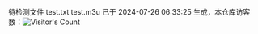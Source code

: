 待检测文件 test.txt test.m3u 已于 2024-07-26 06:33:25 生成，本仓库访客数：![Visitor's Count](https://profile-counter.glitch.me/pxiptv_TV/count.svg)
